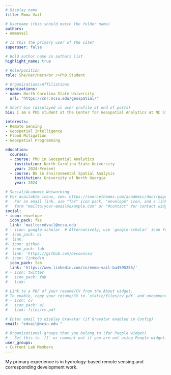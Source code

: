 ```yaml
---
# Display name
title: Emma Vail

# Username (this should match the folder name)
authors:
- emmavail

# Is this the primary user of the site?
superuser: false

# Bold author name in authors list
highlight_name: true

# Role/position
role: She/Her/Hers<br />PhD Student

# Organizations/Affiliations
organizations:
- name: North Carolina State University
  url: "https://cnr.ncsu.edu/geospatial/"

# Short bio (displayed in user profile at end of posts)
bio: I am a PhD student at the Center for Geospatial Analytics at NC State.

interests:
- Remote Sensing
- Geospatial Intelligence
- Flood Mitigation
- Geospatial Programming

education:
  courses:
  - course: PhD in Geospatial Analytics
    institution: North Carolina State University
    year: 2024-Present
  - course: BS in Environmental Spatial Analysis
    institution: University of North Georgia
    year: 2024

# Social/Academic Networking
# For available icons, see: https://sourcethemes.com/academic/docs/page-builder/#icons
#   For an email link, use "fas" icon pack, "envelope" icon, and a link in the
#   form "mailto:your-email@example.com" or "#contact" for contact widget.
social:
- icon: envelope
  icon_pack: fas
  link: 'mailto:edvail@ncsu.edu' 
# - icon: google-scholar  # Alternatively, use `google-scholar` icon from `ai` icon pack
#  icon_pack: ai
#  link: 
#- icon: github
#  icon_pack: fab
#  link: 'https://github.com/becoxncsu'
#- icon: linkedin
  icon_pack: fab
  link: 'https://www.linkedin.com/in/emma-vail-ba4595255/'
# - icon: twitter
#   icon_pack: fab
#   link:

# Link to a PDF of your resume/CV from the About widget.
# To enable, copy your resume/CV to `static/files/cv.pdf` and uncomment the lines below.
# - icon: cv
#   icon_pack: ai
#   link: files/cv.pdf

# Enter email to display Gravatar (if Gravatar enabled in Config)
email: "edvail@ncsu.edu "

# Organizational groups that you belong to (for People widget)
#   Set this to `[]` or comment out if you are not using People widget.
user_groups:
- Current Lab Members
---
```


 My primary experience is in hydrology-based remote sensing and corresponding development work.
